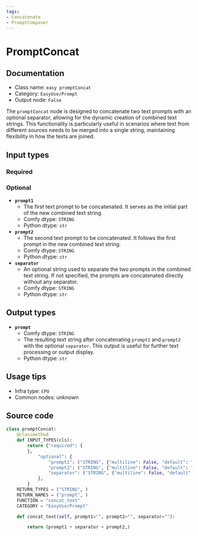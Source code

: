 ```yaml
---
tags:
- Concatenate
- PromptComposer
---
```


# PromptConcat
## Documentation
- Class name: `easy promptConcat`
- Category: `EasyUse/Prompt`
- Output node: `False`

The `promptConcat` node is designed to concatenate two text prompts with an optional separator, allowing for the dynamic creation of combined text strings. This functionality is particularly useful in scenarios where text from different sources needs to be merged into a single string, maintaining flexibility in how the texts are joined.
## Input types
### Required
### Optional
- **`prompt1`**
    - The first text prompt to be concatenated. It serves as the initial part of the new combined text string.
    - Comfy dtype: `STRING`
    - Python dtype: `str`
- **`prompt2`**
    - The second text prompt to be concatenated. It follows the first prompt in the new combined text string.
    - Comfy dtype: `STRING`
    - Python dtype: `str`
- **`separator`**
    - An optional string used to separate the two prompts in the combined text string. If not specified, the prompts are concatenated directly without any separator.
    - Comfy dtype: `STRING`
    - Python dtype: `str`
## Output types
- **`prompt`**
    - Comfy dtype: `STRING`
    - The resulting text string after concatenating `prompt1` and `prompt2` with the optional `separator`. This output is useful for further text processing or output display.
    - Python dtype: `str`
## Usage tips
- Infra type: `CPU`
- Common nodes: unknown


## Source code
```python
class promptConcat:
    @classmethod
    def INPUT_TYPES(cls):
        return {"required": {
        },
            "optional": {
                "prompt1": ("STRING", {"multiline": False, "default": "", "forceInput": True}),
                "prompt2": ("STRING", {"multiline": False, "default": "", "forceInput": True}),
                "separator": ("STRING", {"multiline": False, "default": ""}),
            },
        }
    RETURN_TYPES = ("STRING", )
    RETURN_NAMES = ("prompt", )
    FUNCTION = "concat_text"
    CATEGORY = "EasyUse/Prompt"

    def concat_text(self, prompt1="", prompt2="", separator=""):

        return (prompt1 + separator + prompt2,)

```
